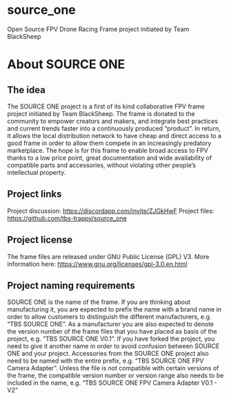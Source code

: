 # source_one
Open Source FPV Drone Racing Frame project initiated by Team BlackSheep

# About SOURCE ONE
## The idea
The SOURCE ONE project is a first of its kind collaborative FPV frame project initiated by Team BlackSheep. The frame is donated to the community to empower creators and makers, and integrate best practices and current trends faster into a continuously produced “product”. In return, it allows the local distribution network to have cheap and direct access to a good frame in order to allow them compete in an increasingly predatory marketplace.
The hope is for this frame to enable broad access to FPV thanks to a low price point, great documentation and wide availability of compatible parts and accessories, without violating other people’s intellectual property.
## Project links
Project discussion: https://discordapp.com/invite/ZJGkHwF 
Project files: https://github.com/tbs-trappy/source_one 
## Project license
The frame files are released under GNU Public License (GPL) V3. More information here: https://www.gnu.org/licenses/gpl-3.0.en.html 
## Project naming requirements
SOURCE ONE is the name of the frame. If you are thinking about manufacturing it, you are expected to prefix the name with a brand name in order to allow customers to distinguish the different manufacturers, e.g. “TBS SOURCE ONE”. As a manufacturer you are also expected to denote the version number of the frame files that you have placed as basis of the project, e.g. “TBS SOURCE ONE V0.1”. 
If you have forked the project, you need to give it another name in order to avoid confusion between SOURCE ONE and your project.
Accessories from the SOURCE ONE project also need to be named with the entire prefix, e.g. “TBS SOURCE ONE FPV Camera Adapter”. Unless the file is not compatible with certain versions of the frame, the compatible version number or version range also needs to be included in the name, e.g. “TBS SOURCE ONE FPV Camera Adapter V0.1 - V2”
